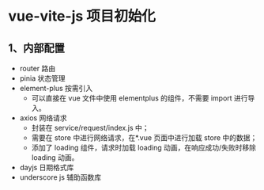 # vue-vite-js 项目初始化

## 1、内部配置

- router 路由
- pinia 状态管理
- element-plus 按需引入
  - 可以直接在 vue 文件中使用 elementplus 的组件，不需要 import 进行导入。
- axios 网络请求
  - 封装在 service/request/index.js 中；
  - 需要在 store 中进行网络请求，在\*.vue 页面中进行加载 store 中的数据；
  - 添加了 loading 组件，请求时加载 loading 动画，在响应成功/失败时移除 loading 动画。
- dayjs 日期格式库
- underscore js 辅助函数库

